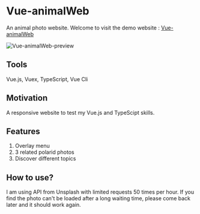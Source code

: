 # Vue-animalWeb

An animal photo website. 
Welcome to visit the demo website : [Vue-animalWeb](https://mel-chiu.github.io/Vue-animalWeb/#/)

![Vue-animalWeb-preview](https://github.com/mel-chiu/Vue-animalWeb/blob/master/Vue-animalWeb.jpg?raw=true)

## Tools

Vue.js, Vuex, TypeScript, Vue Cli

## Motivation 

A responsive website to test my Vue.js and TypeScipt skills. 

## Features

1. Overlay menu
2. 3 related polarid photos 
3. Discover different topics

## How to use?

I am using API from Unsplash with limited requests 50 times per hour. If you find the photo can't be loaded after a long waiting time, please come back later and it should work again.